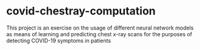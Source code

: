 # covid-chestray-computation
 This project is an exercise on the usage of different neural network models as means of learning and predicting chest x-ray scans for the purposes of detecting COVID-19 symptoms in patients
